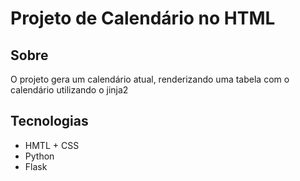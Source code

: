 # Projeto de Calendário no HTML
## Sobre
O projeto gera um calendário atual, renderizando uma tabela com o calendário utilizando o jinja2

## Tecnologias
- HMTL + CSS
- Python
- Flask
     
